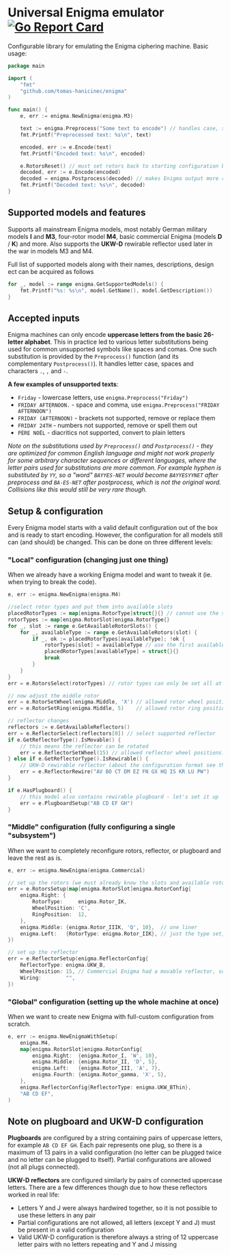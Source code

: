 # Universal Enigma emulator  [![Go Report Card](https://goreportcard.com/report/github.com/tomas-hanicinec/enigma)](https://goreportcard.com/report/github.com/tomas-hanicinec/enigma)

Configurable library for emulating the Enigma ciphering machine. Basic usage:

```go
package main

import (
	"fmt"
	"github.com/tomas-hanicinec/enigma"
)

func main() {
	e, err := enigma.NewEnigma(enigma.M3)

	text := enigma.Preprocess("Some text to encode") // handles case, spaces, ...
	fmt.Printf("Preprocessed text: %s\n", text)

	encoded, err := e.Encode(text)
	fmt.Printf("Encoded text: %s\n", encoded)

	e.RotorsReset() // must set rotors back to starting configuration before decoding
	decoded, err := e.Encode(encoded)
	decoded = enigma.Postprocess(decoded) // makes Enigma output more readable
	fmt.Printf("Decoded text: %s\n", decoded)
}
```

## Supported models and features

Supports all mainstream Enigma models, most notably German military models **I** and **M3**, four-rotor model **M4**, basic commercial Enigma (models **D** / **K**) and more. Also supports the **UKW-D** rewirable reflector used later in the war in models M3 and M4.

Full list of supported models along with their names, descriptions, design ect can be acquired as follows
```go
for _, model := range enigma.GetSupportedModels() {
	fmt.Printf("%s: %s\n", model.GetName(), model.GetDescription())
}
```

## Accepted inputs

Enigma machines can only encode **uppercase letters from the basic 26-letter alphabet**. This in practice led to various letter substitutions being used for common unsupported symbols like spaces and comas. One such substitution is provided by the `Preprocess()` function (and its complementary `Postprocess()`). It handles letter case, spaces and characters `.`, `,` and `-`.

**A few examples of unsupported texts**:
* `Friday` - lowercase letters, use `enigma.Preprocess("Friday")`
* `FRIDAY AFTERNOON.` - space and comma, use `enigma.Preprocess("FRIDAY AFTERNOON")`
* `FRIDAY (AFTERNOON)` - brackets not supported, remove or replace them
* `FRIDAY 24TH` - numbers not supported, remove or spell them out
* `PÈRE NOËL` - diacritics not supported, convert to plain letters

*Note on the substitutions used by `Preprocess()` and `Postprocess()` - they are optimized for common English language and might not work properly for some arbitrary character sequences or different languages, where the letter pairs used for substitutions are more common. For example hyphen is substituted by `YY`, so a "word" `BAYYES-NET` would become `BAYYESYYNET` after preprocess and `BA-ES-NET` after postprocess, which is not the original word. Collisions like this would still be very rare though.*

## Setup & configuration

Every Enigma model starts with a valid default configuration out of the box and is ready to start encoding. However, the configuration for all models still can (and should) be changed. This can be done on three different levels:

### "Local" configuration (changing just one thing)
When we already have a working Enigma model and want to tweak it (ie. when trying to break the code).
```go
e, err := enigma.NewEnigma(enigma.M4)

//select rotor types and put them into available slots
placedRotorTypes := map[enigma.RotorType]struct{}{} // cannot use the same rotor type twice
rotorTypes := map[enigma.RotorSlot]enigma.RotorType{}
for _, slot := range e.GetAvailableRotorSlots() {
	for _, availableType := range e.GetAvailableRotors(slot) {
		if _, ok := placedRotorTypes[availableType]; !ok {
			rotorTypes[slot] = availableType // use the first available unused
			placedRotorTypes[availableType] = struct{}{}
			break
		}
	}
}
err = e.RotorsSelect(rotorTypes) // rotor types can only be set all at once

// now adjust the middle rotor
err = e.RotorSetWheel(enigma.Middle, 'X') // allowed rotor wheel positions: A-Z
err = e.RotorSetRing(enigma.Middle, 5)    // allowed rotor ring positions: 1-26

// reflector changes
reflectors := e.GetAvailableReflectors()
err = e.ReflectorSelect(reflectors[0]) // select supported reflector
if e.GetReflectorType().IsMovable() {
    // this means the reflector can be rotated 
	err = e.ReflectorSetWheel(15) // allowed reflector wheel positions: 1-26
} else if e.GetReflectorType().IsRewirable() {
	// UKW-D rewirable reflector (about the configuration format see the note bellow)
	err = e.ReflectorRewire("AV BO CT DM EZ FN GX HQ IS KR LU PW") 
}

if e.HasPlugboard() {
    // this model also contains rewirable plugboard - let's set it up
    err = e.PlugboardSetup("AB CD EF GH")
}
```

### "Middle" configuration (fully configuring a single "subsystem")
When we want to completely reconfigure rotors, reflector, or plugboard and leave the rest as is.
```go
e, err := enigma.NewEnigma(enigma.Commercial)

// set up the rotors (we must already know the slots and available rotors for the current model)
err = e.RotorsSetup(map[enigma.RotorSlot]enigma.RotorConfig{
    enigma.Right: {
        RotorType:     enigma.Rotor_IK,
        WheelPosition: 'C',
        RingPosition:  12,
    },
    enigma.Middle: {enigma.Rotor_IIIK, 'Q', 10},  // one liner
    enigma.Left:   {RotorType: enigma.Rotor_IIK}, // just the type set, rest is on default
})

// set up the reflector
err = e.ReflectorSetup(enigma.ReflectorConfig{
    ReflectorType: enigma.UKW_B,
    WheelPosition: 15, // Commercial Enigma had a movable reflector, so ok to set position
    Wiring:        "",
})
```
### "Global" configuration (setting up the whole machine at once)
When we want to create new Enigma with full-custom configuration from scratch.
```go
e, err := enigma.NewEnigmaWithSetup(
    enigma.M4,
    map[enigma.RotorSlot]enigma.RotorConfig{
        enigma.Right:  {enigma.Rotor_I, 'W', 10},
        enigma.Middle: {enigma.Rotor_II, 'D', 5},
        enigma.Left:   {enigma.Rotor_III, 'A', 7},
        enigma.Fourth: {enigma.Rotor_gamma, 'X', 5},
    },
    enigma.ReflectorConfig{ReflectorType: enigma.UKW_BThin},
    "AB CD EF",
)
```

## Note on plugboard and UKW-D configuration

**Plugboards** are configured by a string containing pairs of uppercase letters, for example `AB CD EF GH`. Each pair represents one plug, so there is a maximum of 13 pairs in a valid configuration (no letter can be plugged twice and no letter can be plugged to itself). Partial configurations are allowed (not all plugs connected).

**UKW-D reflectors** are configured similarly by pairs of connected uppercase letters. There are a few differences though due to how these reflectors worked in real life:
* Letters Y and J were always hardwired together, so it is not possible to use these letters in any pair
* Partial configurations are not allowed, all letters (except Y and J) must be present in a valid configuration
* Valid UKW-D configuration is therefore always a string of 12 uppercase letter pairs with no letters repeating and Y and J missing

